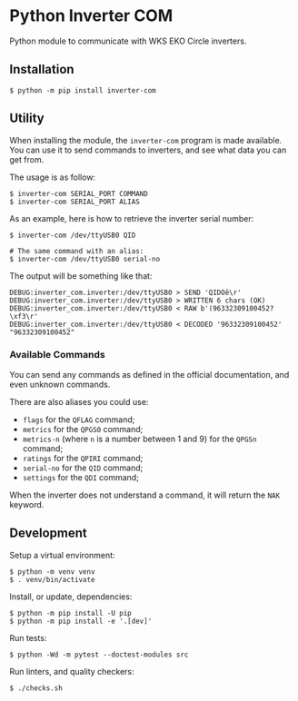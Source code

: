 # Python Inverter COM

Python module to communicate with WKS EKO Circle inverters.

## Installation

```console
$ python -m pip install inverter-com
```

## Utility

When installing the module, the `inverter-com` program is made available.
You can use it to send commands to inverters, and see what data you can get from.

The usage is as follow:

```console
$ inverter-com SERIAL_PORT COMMAND
$ inverter-com SERIAL_PORT ALIAS
```

As an example, here is how to retrieve the inverter serial number:

```console
$ inverter-com /dev/ttyUSB0 QID

# The same command with an alias:
$ inverter-com /dev/ttyUSB0 serial-no
```

The output will be something like that:

```log
DEBUG:inverter_com.inverter:/dev/ttyUSB0 > SEND 'QIDÖê\r'
DEBUG:inverter_com.inverter:/dev/ttyUSB0 > WRITTEN 6 chars (OK)
DEBUG:inverter_com.inverter:/dev/ttyUSB0 < RAW b'(96332309100452?\xf3\r'
DEBUG:inverter_com.inverter:/dev/ttyUSB0 < DECODED '96332309100452'
"96332309100452"
```

### Available Commands

You can send any commands as defined in the official documentation, and even unknown commands.

There are also aliases you could use:

- `flags` for the `QFLAG` command;
- `metrics` for the `QPGS0` command;
- `metrics-n` (where `n` is a number between 1 and 9) for the `QPGSn` command;
- `ratings` for the `QPIRI` command;
- `serial-no` for the `QID` command;
- `settings` for the `QDI` command;

When the inverter does not understand a command, it will return the `NAK` keyword.

## Development

Setup a virtual environment:

```console
$ python -m venv venv
$ . venv/bin/activate
```

Install, or update, dependencies:

```console
$ python -m pip install -U pip
$ python -m pip install -e '.[dev]'
```

Run tests:

```console
$ python -Wd -m pytest --doctest-modules src
```

Run linters, and quality checkers:

```console
$ ./checks.sh
```
